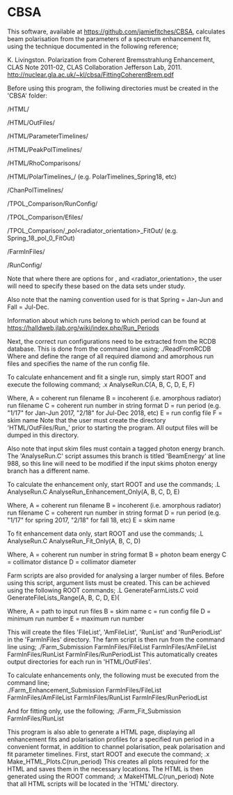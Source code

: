 # CBSA

This software, available at https://github.com/jamiefitches/CBSA, calculates beam polarisation from the parameters of a spectrum enhancement fit, using the technique documented in the following reference;

K. Livingston. Polarization from Coherent Bremsstrahlung Enhancement, CLAS Note 2011-02, CLAS Collaboration Jefferson Lab, 2011.
http://nuclear.gla.ac.uk/~kl/cbsa/FittingCoherentBrem.pdf

Before using this program, the folliwing directories must be created in the 'CBSA' folder:

/HTML/

/HTML/OutFiles/

/HTML/ParameterTimelines/

/HTML/PeakPolTimelines/

/HTML/RhoComparisons/

/HTML/PolarTimelines_<season><year>/ (e.g. PolarTimelines_Spring18, etc)
 
/ChanPolTimelines/

/TPOL_Comparison/RunConfig/

/TPOL_Comparison/Efiles/

/TPOL_Comparison/<season>_<year>_pol_<radiator_orientation>_FitOut/ (e.g. Spring_18_pol_0_FitOut)
 
/FarmInFiles/

/RunConfig/

Note that where there are options for <season>, <year> and <radiator_orientation>, the user will need to specify these based on the data sets under study. 

Also note that the naming convention used for <season> is that Spring = Jan-Jun and Fall = Jul-Dec. 

Information about which runs belong to which period can be found at https://halldweb.jlab.org/wiki/index.php/Run_Periods

Next, the correct run configurations need to be extracted from the RCDB database. This is done from the command line using;
./ReadFromRCDB <label> <min run> <max run> 
Where <min run> and <max run> define the range of all required diamond and amorphous run files and <label> specifies the name of the run config file.

To calculate enhancement and fit a single run, simply start ROOT and execute the following command;
.x AnalyseRun.C(A, B, C, D, E, F)

Where,
A = coherent run filename
B = incoherent (i.e. amorphous radiator) run filename
C = coherent run number in string format
D = run period (e.g. "1/17" for Jan-Jun 2017, "2/18" for Jul-Dec 2018, etc)
E = run config file
F = skim name
Note that the user must create the directory 'HTML/OutFiles/Run_<Run number>' prior to starting the program. All output files will be dumped in this directory.

Also note that input skim files must contain a tagged photon energy branch. The 'AnalyseRun.C' script assumes this branch is titled 'BeamEnergy' at line 988, so this line will need to be modified if the input skims photon energy branch has a different name. 

To calculate the enhancement only, start ROOT and use the commands;
.L AnalyseRun.C
AnalyseRun_Enhancement_Only(A, B, C, D, E) 

Where,
A = coherent run filename
B = incoherent (i.e. amorphous radiator) run filename
C = coherent run number in string format
D = run period (e.g. "1/17" for spring 2017, "2/18" for fall 18, etc)
E = skim name

To fit enhancement data only, start ROOT and use the commands;
.L AnalyseRun.C
AnalyseRun_Fit_Only(A, B, C, D) 

Where,
A = coherent run number in string format
B = photon beam energy
C = collimator distance 
D = collimator diameter

Farm scripts are also provided for analysing a larger number of files. Before using this script, argument lists must be created. This can be achieved using the following ROOT commands;
.L GenerateFarmLists.C
void GenerateFileLists_Range(A, B, C, D, E){

Where,
A = path to input run files
B = skim name
c = run config file
D = minimum run number
E = maximum run number

This will create the files 'FileList', 'AmFileList', 'RunList' and 'RunPeriodList' in the 'FarmInFiles' directory. The farm script is then run from the command line using;
./Farm_Submission FarmInFiles/FileList FarmInFiles/AmFileList FarmInFiles/RunList FarmInFiles/RunPeriodList <run config file> <skim name>
This automatically creates output directories for each run in 'HTML/OutFiles'. 

To calculate enhancements only, the following must be executed from the command line;  
./Farm_Enhancement_Submission FarmInFiles/FileList FarmInFiles/AmFileList FarmInFiles/RunList FarmInFiles/RunPeriodList <skim name>

And for fitting only, use the following;
./Farm_Fit_Submission FarmInFiles/RunList <beam energy> <collimator distance> <collimator diameter>

This program is also able to generate a HTML page, displaying all enhancement fits and polarisation profiles for a specified run period in a convenient format, in addition to channel polarisation, peak polarisation and fit parameter timelines. First, start ROOT and execute the command;
.x Make_HTML_Plots.C(run_period) 
This creates all plots required for the HTML and saves them in the necessary locations. The HTML is then generated using the ROOT command;
.x MakeHTML.C(run_period)
Note that all HTML scripts will be located in the 'HTML' directory. 
 
